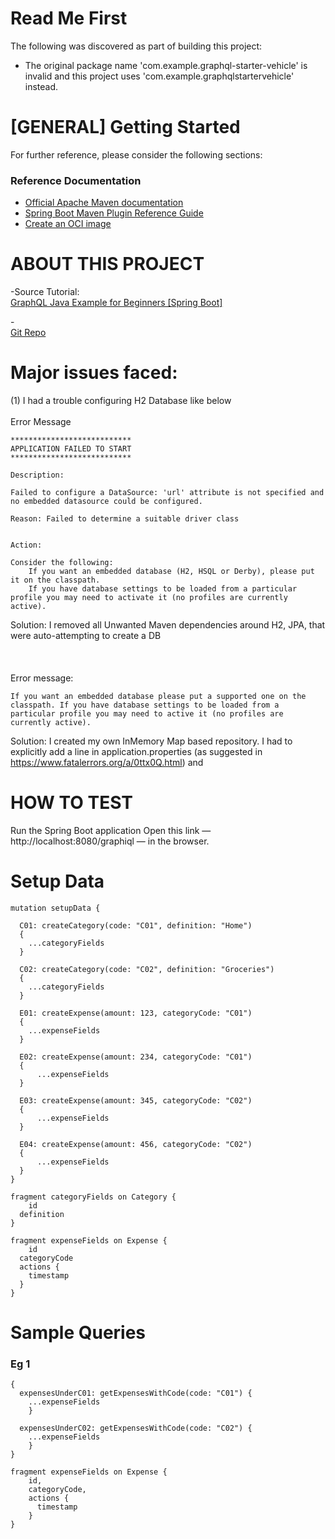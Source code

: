 # Read Me First
The following was discovered as part of building this project:
* The original package name 'com.example.graphql-starter-vehicle' is invalid and this project uses 'com.example.graphqlstartervehicle' instead.

# [GENERAL] Getting Started
For further reference, please consider the following sections:
### Reference Documentation

* [Official Apache Maven documentation](https://maven.apache.org/guides/index.html)
* [Spring Boot Maven Plugin Reference Guide](https://docs.spring.io/spring-boot/docs/2.4.4/maven-plugin/reference/html/)
* [Create an OCI image](https://docs.spring.io/spring-boot/docs/2.4.4/maven-plugin/reference/html/#build-image)

# ABOUT THIS PROJECT


-Source Tutorial: <br>[GraphQL Java Example for Beginners [Spring Boot]](https://dzone.com/articles/a-beginners-guide-to-graphql-with-spring-boot)

-<br>[Git Repo](https://github.com/swathisprasad/graphql-with-spring-boot)
# Major issues faced:

(1) I had a trouble configuring H2 Database like below <br><br>
Error Message
```
***************************
APPLICATION FAILED TO START
***************************

Description:

Failed to configure a DataSource: 'url' attribute is not specified and no embedded datasource could be configured.

Reason: Failed to determine a suitable driver class


Action:

Consider the following:
    If you want an embedded database (H2, HSQL or Derby), please put it on the classpath.
    If you have database settings to be loaded from a particular profile you may need to activate it (no profiles are currently active).
```
Solution: I removed all Unwanted Maven dependencies around H2, JPA, that were auto-attempting to create a DB<br><br> 
<br><br>Error message: 
```
If you want an embedded database please put a supported one on the classpath. If you have database settings to be loaded from a particular profile you may need to active it (no profiles are currently active).
```
Solution: I created my own InMemory Map based repository. I had to explicitly add a line in application.properties (as suggested in https://www.fatalerrors.org/a/0ttx0Q.html) and 

# HOW TO TEST
Run the Spring Boot application
Open this link — http://localhost:8080/graphiql — in the browser.

# Setup Data
```
mutation setupData {
  
  C01: createCategory(code: "C01", definition: "Home") 
  {
    ...categoryFields
  }
  
  C02: createCategory(code: "C02", definition: "Groceries") 
  {
    ...categoryFields
  }
  
  E01: createExpense(amount: 123, categoryCode: "C01") 
  {
    ...expenseFields
  }
  
  E02: createExpense(amount: 234, categoryCode: "C01") 
  {
      ...expenseFields
  }
  
  E03: createExpense(amount: 345, categoryCode: "C02") 
  {
      ...expenseFields
  }
  
  E04: createExpense(amount: 456, categoryCode: "C02") 
  {
      ...expenseFields
  }
}

fragment categoryFields on Category {
	id
  definition
}

fragment expenseFields on Expense {
	id
  categoryCode
  actions {
    timestamp
  }
}
```

# Sample Queries

### Eg 1 
```
{
  expensesUnderC01: getExpensesWithCode(code: "C01") {
  	...expenseFields
	}
  
  expensesUnderC02: getExpensesWithCode(code: "C02") {
  	...expenseFields
	}
}

fragment expenseFields on Expense {
	id,
    categoryCode,
    actions {
      timestamp
    }
}
```